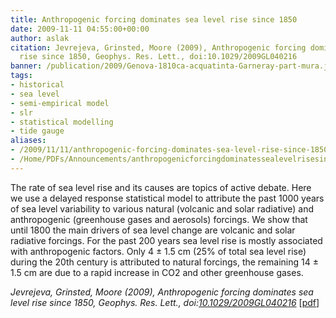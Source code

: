 ```yaml
---
title: Anthropogenic forcing dominates sea level rise since 1850
date: 2009-11-11 04:55:00+00:00
author: aslak
citation: Jevrejeva, Grinsted, Moore (2009), Anthropogenic forcing dominates sea level
  rise since 1850, Geophys. Res. Lett., doi:10.1029/2009GL040216
banner: /publication/2009/Genova-1810ca-acquatinta-Garneray-part-mura.jpg
tags:
- historical
- sea level
- semi-empirical model
- slr
- statistical modelling
- tide gauge
aliases:
- /2009/11/11/anthropogenic-forcing-dominates-sea-level-rise-since-1850/
- /Home/PDFs/Announcements/anthropogenicforcingdominatessealevelrisesince1850
---
```


The rate of sea level rise and its causes are topics of active debate. Here we use a delayed response statistical model to attribute the past 1000 years of sea level variability to various natural (volcanic and solar radiative) and anthropogenic (greenhouse gases and aerosols) forcings. We show that until 1800 the main drivers of sea level change are volcanic and solar radiative forcings. <!--more-->  For the past 200 years sea level rise is mostly associated with anthropogenic factors. Only 4 ± 1.5 cm (25% of total sea level rise) during the 20th century is attributed to natural forcings, the remaining 14 ± 1.5 cm are due to a rapid increase in CO2 and other greenhouse gases.

_Jevrejeva, Grinsted, Moore (2009), Anthropogenic forcing dominates sea level rise since 1850, Geophys. Res. Lett., doi:[10.1029/2009GL040216](http://dx.doi.org/10.1029/2009GL040216)_ [[pdf](/pdf/jevrejeva-grl09-anthropogenic-forcing-dominates-SLR.pdf)]